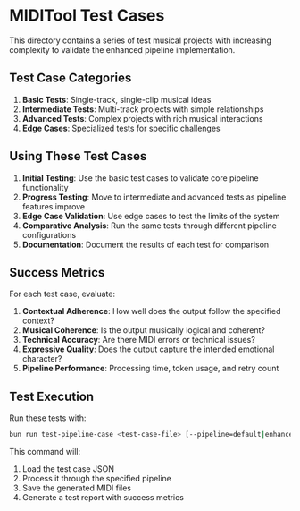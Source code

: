 # MIDITool Test Cases

This directory contains a series of test musical projects with increasing complexity to validate the enhanced pipeline implementation.

## Test Case Categories

1. **Basic Tests**: Single-track, single-clip musical ideas
2. **Intermediate Tests**: Multi-track projects with simple relationships
3. **Advanced Tests**: Complex projects with rich musical interactions
4. **Edge Cases**: Specialized tests for specific challenges

## Using These Test Cases

1. **Initial Testing**: Use the basic test cases to validate core pipeline functionality
2. **Progress Testing**: Move to intermediate and advanced tests as pipeline features improve
3. **Edge Case Validation**: Use edge cases to test the limits of the system
4. **Comparative Analysis**: Run the same tests through different pipeline configurations
5. **Documentation**: Document the results of each test for comparison

## Success Metrics

For each test case, evaluate:

1. **Contextual Adherence**: How well does the output follow the specified context?
2. **Musical Coherence**: Is the output musically logical and coherent?
3. **Technical Accuracy**: Are there MIDI errors or technical issues?
4. **Expressive Quality**: Does the output capture the intended emotional character?
5. **Pipeline Performance**: Processing time, token usage, and retry count

## Test Execution

Run these tests with:

```bash
bun run test-pipeline-case <test-case-file> [--pipeline=default|enhanced|...]
```

This command will:
1. Load the test case JSON
2. Process it through the specified pipeline
3. Save the generated MIDI files
4. Generate a test report with success metrics